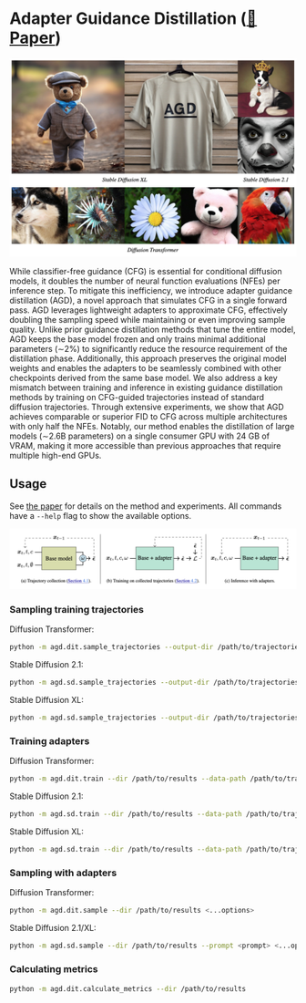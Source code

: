 # Adapter Guidance Distillation ([📝 Paper](https://arxiv.org/abs/2503.07274))

![Teaser images](docs/teaser.png)

While classifier-free guidance (CFG) is essential for conditional diffusion models, it doubles the number of neural function evaluations (NFEs) per inference step. To mitigate this inefficiency, we introduce adapter guidance distillation (AGD), a novel approach that simulates CFG in a single forward pass. AGD leverages lightweight adapters to approximate CFG, effectively doubling the sampling speed while maintaining or even improving sample quality. Unlike prior guidance distillation methods that tune the entire model, AGD keeps the base model frozen and only trains minimal additional parameters (∼2%) to significantly reduce the resource requirement of the distillation phase. Additionally, this approach preserves the original model weights and enables the adapters to be seamlessly combined with other checkpoints derived from the same base model. We also address a key mismatch between training and inference in existing guidance distillation methods by training on CFG-guided trajectories instead of standard diffusion trajectories. Through extensive experiments, we show that AGD achieves comparable or superior FID to CFG across multiple architectures with only half the NFEs. Notably, our method enables the distillation of large models (∼2.6B parameters) on a single consumer GPU with 24 GB of VRAM, making it more accessible than previous approaches that require multiple high-end GPUs.

## Usage

See [the paper](https://arxiv.org/abs/2503.07274) for details on the method and experiments. All commands have a `--help` flag to show the available options.

![Overview of AGD components](docs/overview.png)

### Sampling training trajectories

Diffusion Transformer:
```bash
python -m agd.dit.sample_trajectories --output-dir /path/to/trajectories
```

Stable Diffusion 2.1:
```bash
python -m agd.sd.sample_trajectories --output-dir /path/to/trajectories --base-model stabilityai/stable-diffusion-2-1 --prompt-file prompts/coco2017_train_subset.txt --inference-steps 999
```

Stable Diffusion XL:
```bash
python -m agd.sd.sample_trajectories --output-dir /path/to/trajectories --base-model stabilityai/stable-diffusion-xl-base-1.0 --prompt-file prompts/coco2017_train_subset.txt --inference-steps 1000
```

### Training adapters

Diffusion Transformer:
```bash
python -m agd.dit.train --dir /path/to/results --data-path /path/to/trajectories <...options>
```

Stable Diffusion 2.1:
```bash
python -m agd.sd.train --dir /path/to/results --data-path /path/to/trajectories --base-model stabilityai/stable-diffusion-2-1 <...options>
```

Stable Diffusion XL:
```bash
python -m agd.sd.train --dir /path/to/results --data-path /path/to/trajectories --base-model stabilityai/stable-diffusion-xl-base-1.0 <...options>
```

### Sampling with adapters

Diffusion Transformer:
```bash
python -m agd.dit.sample --dir /path/to/results <...options>
```

Stable Diffusion 2.1/XL:
```bash
python -m agd.sd.sample --dir /path/to/results --prompt <prompt> <...options>
```

### Calculating metrics

```bash
python -m agd.dit.calculate_metrics --dir /path/to/results
```
